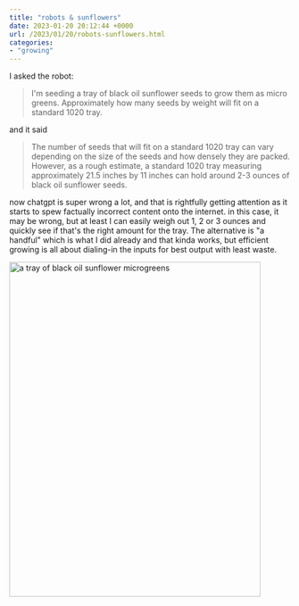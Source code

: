 ```yaml
---
title: "robots & sunflowers"
date: 2023-01-20 20:12:44 +0000
url: /2023/01/20/robots-sunflowers.html
categories:
- "growing"
---
```

I asked the robot:

> I'm seeding a tray of black oil sunflower seeds to grow them as micro greens. Approximately how many seeds by weight will fit on a standard 1020 tray.

and it said

> The number of seeds that will fit on a standard 1020 tray can vary depending on the size of the seeds and how densely they are packed. However, as a rough estimate, a standard 1020 tray measuring approximately 21.5 inches by 11 inches can hold around 2-3 ounces of black oil sunflower seeds.

now chatgpt is super wrong a lot, and that is rightfully getting attention as it starts to spew factually incorrect content onto the internet. in this case, it may be wrong, but at least I can easily weigh out 1, 2 or 3 ounces and quickly see if that's the right amount for the tray. The alternative is "a handful" which is what I did already and that kinda works, but efficient growing is all about dialing-in the inputs for best output with least waste.



<img src="https://ericbrookfield.micro.blog/uploads/2023/17c434fd74.jpg" width="450" height="600" alt="a tray of black oil sunflower microgreens">